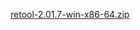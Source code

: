 [retool-2.01.7-win-x86-64.zip](https://unexpectedpanda.github.io/files/retool-2.01.7-win-x86-64.zip)